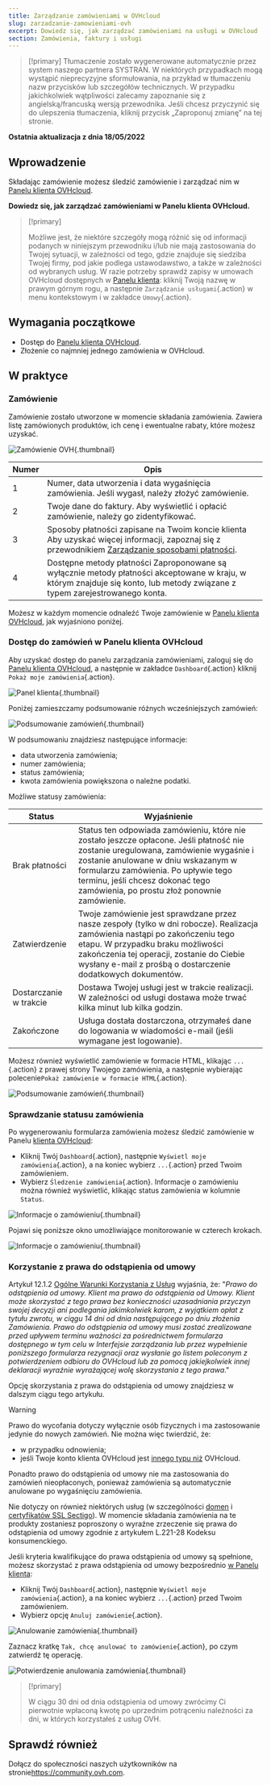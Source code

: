 ```yaml
---
title: Zarządzanie zamówieniami w OVHcloud
slug: zarzadzanie-zamowieniami-ovh
excerpt: Dowiedz się, jak zarządzać zamówieniami na usługi w OVHcloud
section: Zamówienia, faktury i usługi
---
```


> [!primary]
> Tłumaczenie zostało wygenerowane automatycznie przez system naszego partnera SYSTRAN. W niektórych przypadkach mogą wystąpić nieprecyzyjne sformułowania, na przykład w tłumaczeniu nazw przycisków lub szczegółów technicznych. W przypadku jakichkolwiek wątpliwości zalecamy zapoznanie się z angielską/francuską wersją przewodnika. Jeśli chcesz przyczynić się do ulepszenia tłumaczenia, kliknij przycisk „Zaproponuj zmianę” na tej stronie.
>

**Ostatnia aktualizacja z dnia 18/05/2022**

## Wprowadzenie

Składając zamówienie możesz śledzić zamówienie i zarządzać nim w [Panelu klienta OVHcloud](https://www.ovh.com/auth/?action=gotomanager&from=https://www.ovh.pl/&ovhSubsidiary=pl).

**Dowiedz się, jak zarządzać zamówieniami w Panelu klienta OVHcloud.**

> [!primary]
>
> Możliwe jest, że niektóre szczegóły mogą różnić się od informacji podanych w niniejszym przewodniku i/lub nie mają zastosowania do Twojej sytuacji, w zależności od tego, gdzie znajduje się siedziba Twojej firmy, pod jakie podlega ustawodawstwo, a także w zależności od wybranych usług. W razie potrzeby sprawdź zapisy w umowach OVHcloud dostępnych w [Panelu klienta](https://www.ovh.com/auth/?action=gotomanager&from=https://www.ovh.pl/&ovhSubsidiary=pl)\: kliknij Twoją nazwę w prawym górnym rogu, a następnie `Zarządzanie usługami`{.action} w menu kontekstowym i w zakładce `Umowy`{.action}.
>

## Wymagania początkowe

- Dostęp do [Panelu klienta OVHcloud](https://www.ovh.com/auth/?action=gotomanager&from=https://www.ovh.pl/&ovhSubsidiary=pl).
- Złożenie co najmniej jednego zamówienia w OVHcloud.

## W praktyce

### Zamówienie

Zamówienie zostało utworzone w momencie składania zamówienia. Zawiera listę zamówionych produktów, ich cenę i ewentualne rabaty, które możesz uzyskać.

![Zamówienie OVH](images/order01.png){.thumbnail}

|Numer|Opis|
|---|---|
|1|Numer, data utworzenia i data wygaśnięcia zamówienia. Jeśli wygasł, należy złożyć zamówienie.|
|2|Twoje dane do faktury. Aby wyświetlić i opłacić zamówienie, należy go zidentyfikować.|
|3|Sposoby płatności zapisane na Twoim koncie klienta Aby uzyskać więcej informacji, zapoznaj się z przewodnikiem [Zarządzanie sposobami płatności](https://docs.ovh.com/fr/billing/manage-payment-methods/).|
|4|Dostępne metody płatności Zaproponowane są wyłącznie metody płatności akceptowane w kraju, w którym znajduje się konto, lub metody związane z typem zarejestrowanego konta.|

Możesz w każdym momencie odnaleźć Twoje zamówienie w [Panelu klienta OVHcloud](https://www.ovh.com/auth/?action=gotomanager&from=https://www.ovh.pl/&ovhSubsidiary=pl), jak wyjaśniono poniżej.

### Dostęp do zamówień w Panelu klienta OVHcloud

Aby uzyskać dostęp do panelu zarządzania zamówieniami, zaloguj się do [Panelu klienta OVHcloud](https://www.ovh.com/auth/?action=gotomanager&from=https://www.ovh.pl/&ovhSubsidiary=pl), a następnie w zakładce `Dashboard`{.action} kliknij `Pokaż moje zamówienia`{.action}.

![Panel klienta](images/huborders.png){.thumbnail}

Poniżej zamieszczamy podsumowanie różnych wcześniejszych zamówień:

![Podsumowanie zamówień](images/order03.png){.thumbnail}

W podsumowaniu znajdziesz następujące informacje:

- data utworzenia zamówienia;
- numer zamówienia;
- status zamówienia;
- kwota zamówienia powiększona o należne podatki.

Możliwe statusy zamówienia: 

|Status|Wyjaśnienie|
|---|---|
|Brak płatności|Status ten odpowiada zamówieniu, które nie zostało jeszcze opłacone. Jeśli płatność nie zostanie uregulowana, zamówienie wygaśnie i zostanie anulowane w dniu wskazanym w formularzu zamówienia. Po upływie tego terminu, jeśli chcesz dokonać tego zamówienia, po prostu złoż ponownie zamówienie.|
|Zatwierdzenie|Twoje zamówienie jest sprawdzane przez nasze zespoły (tylko w dni robocze). Realizacja zamówienia nastąpi po zakończeniu tego etapu. W przypadku braku możliwości zakończenia tej operacji, zostanie do Ciebie wysłany e-mail z prośbą o dostarczenie dodatkowych dokumentów.|
|Dostarczanie w trakcie|Dostawa Twojej usługi jest w trakcie realizacji. W zależności od usługi dostawa może trwać kilka minut lub kilka godzin.|
|Zakończone|Usługa dostała dostarczona, otrzymałeś dane do logowania w wiadomości e-mail (jeśli wymagane jest logowanie).|

Możesz również wyświetlić zamówienie w formacie HTML, klikając `...`{.action} z prawej strony Twojego zamówienia, a następnie wybierając polecenie`Pokaż zamówienie w formacie HTML`{.action}.

![Podsumowanie zamówień](images/order04.png){.thumbnail}

### Sprawdzanie statusu zamówienia

Po wygenerowaniu formularza zamówienia możesz śledzić zamówienie w Panelu [klienta OVHcloud](https://www.ovh.com/auth/?action=gotomanager&from=https://www.ovh.pl/&ovhSubsidiary=pl):

* Kliknij Twój `Dashboard`{.action}, następnie `Wyświetl moje zamówienia`{.action}, a na koniec wybierz `...`{.action} przed Twoim zamówieniem.
* Wybierz `Śledzenie zamówienia`{.action}. Informacje o zamówieniu można również wyświetlić, klikając status zamówienia w kolumnie `Status`.

![Informacje o zamówieniu](images/order05b.png){.thumbnail}

Pojawi się poniższe okno umożliwiające monitorowanie w czterech krokach.

![Informacje o zamówieniu](images/order06.png){.thumbnail}

### Korzystanie z prawa do odstąpienia od umowy

Artykuł 12.1.2 [Ogólne Warunki Korzystania z Usług](https://storage.gra.cloud.ovh.net/v1/AUTH_325716a587c64897acbef9a4a4726e38/contracts/ab97c58-contrat_genServices-PL-2.1.pdf) wyjaśnia, że: "*Prawo do odstąpienia od umowy. Klient ma prawo do odstąpienia od Umowy. Klient może skorzystać z tego prawa bez konieczności uzasadniania przyczyn swojej decyzji ani podlegania jakimkolwiek karom, z wyjątkiem opłat z tytułu zwrotu, w ciągu 14 dni od dnia następującego po dniu złożenia Zamówienia. Prawo do odstąpienia od umowy musi zostać zrealizowane przed upływem terminu ważności za pośrednictwem formularza dostępnego w tym celu w Interfejsie zarządzania lub przez wypełnienie poniższego formularza rezygnacji oraz wysłanie go listem poleconym z potwierdzeniem odbioru do OVHcloud lub za pomocą jakiejkolwiek innej deklaracji wyraźnie wyrażającej wolę skorzystania z tego prawa*."

Opcję skorzystania z prawa do odstąpienia od umowy znajdziesz w dalszym ciągu tego artykułu.

> [!warning]
>
> Prawo do wycofania dotyczy wyłącznie osób fizycznych i ma zastosowanie jedynie do nowych zamówień. Nie można więc twierdzić, że:
>
> - w przypadku odnowienia;
> - jeśli Twoje konto klienta OVHcloud jest [innego typu niż](https://docs.ovh.com/fr/customer/tout-savoir-sur-identifiant-client/#modifier-le-type-de-compte) OVHcloud.
>
> Ponadto prawo do odstąpienia od umowy nie ma zastosowania do zamówień nieopłaconych, ponieważ zamówienia są automatycznie anulowane po wygaśnięciu zamówienia.
>
> Nie dotyczy on również niektórych usług (w szczególności [domen](https://www.ovhcloud.com/fr/domains/) i [certyfikatów SSL Sectigo](https://www.ovhcloud.com/fr/web-hosting/options/ssl/)). W momencie składania zamówienia na te produkty zostaniesz poproszony o wyraźne zrzeczenie się prawa do odstąpienia od umowy zgodnie z artykułem L.221-28 Kodeksu konsumenckiego.
>

Jeśli kryteria kwalifikujące do prawa odstąpienia od umowy są spełnione, możesz skorzystać z prawa odstąpienia od umowy bezpośrednio [w Panelu klienta](https://www.ovh.com/auth/?action=gotomanager&from=https://www.ovh.pl/&ovhSubsidiary=pl):

* Kliknij Twój `Dashboard`{.action}, następnie `Wyświetl moje zamówienia`{.action}, a na koniec wybierz `...`{.action} przed Twoim zamówieniem.
* Wybierz opcję `Anuluj zamówienie`{.action}.

![Anulowanie zamówienia](images/cancelorder1.png){.thumbnail}

Zaznacz kratkę `Tak, chcę anulować to zamówienie`{.action}, po czym zatwierdź tę operację.

![Potwierdzenie anulowania zamówienia](images/cancelorder2.png){.thumbnail}

> [!primary]
>
> W ciągu 30 dni od dnia odstąpienia od umowy zwrócimy Ci pierwotnie wpłaconą kwotę po uprzednim potrąceniu należności za dni, w których korzystałeś z usług OVH.
>

## Sprawdź również

Dołącz do społeczności naszych użytkowników na stronie<https://community.ovh.com>.
